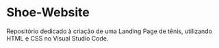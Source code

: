 # Shoe-Website
Repositório dedicado à criação de uma Landing Page de tênis, utilizando HTML e CSS no Visual Studio Code.
